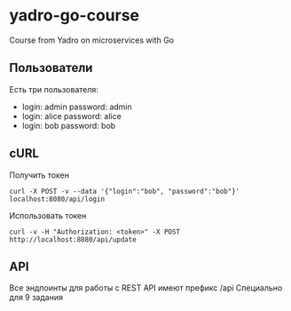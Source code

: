# yadro-go-course
Course from Yadro on microservices with Go
## Пользователи
Есть три пользователя:
* login: admin password: admin
* login: alice password: alice
* login: bob password: bob
## cURL
Получить токен
```
curl -X POST -v --data '{"login":"bob", "password":"bob"}' localhost:8080/api/login
```
Использовать токен
```
curl -v -H "Authorization: <token>" -X POST http://localhost:8080/api/update

```
## API
Все эндпоинты для работы с REST API имеют префикс /api
Специально для 9 задания
